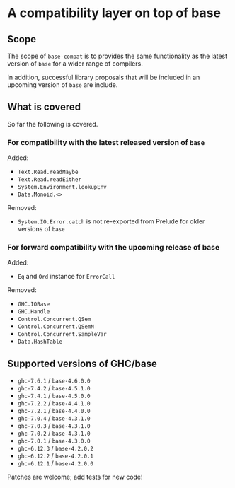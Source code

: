 # A compatibility layer on top of base
## Scope

The scope of `base-compat` is to provides the same functionality as the latest
version of `base` for a wider range of compilers.

In addition, successful library proposals that will be included in an upcoming
version of `base` are include.

## What is covered
So far the following is covered.

### For compatibility with the latest released version of `base`

Added:

 * `Text.Read.readMaybe`
 * `Text.Read.readEither`
 * `System.Environment.lookupEnv`
 * `Data.Monoid.<>`

Removed:

 * `System.IO.Error.catch` is not re-exported from Prelude for older versions
   of `base`

### For forward compatibility with the upcoming release of base

Added:

 * `Eq` and `Ord` instance for `ErrorCall`

Removed:

 * `GHC.IOBase`
 * `GHC.Handle`
 * `Control.Concurrent.QSem`
 * `Control.Concurrent.QSemN`
 * `Control.Concurrent.SampleVar`
 * `Data.HashTable`

## Supported versions of GHC/base

 * `ghc-7.6.1` / `base-4.6.0.0`
 * `ghc-7.4.2` / `base-4.5.1.0`
 * `ghc-7.4.1` / `base-4.5.0.0`
 * `ghc-7.2.2` / `base-4.4.1.0`
 * `ghc-7.2.1` / `base-4.4.0.0`
 * `ghc-7.0.4` / `base-4.3.1.0`
 * `ghc-7.0.3` / `base-4.3.1.0`
 * `ghc-7.0.2` / `base-4.3.1.0`
 * `ghc-7.0.1` / `base-4.3.0.0`
 * `ghc-6.12.3` / `base-4.2.0.2`
 * `ghc-6.12.2` / `base-4.2.0.1`
 * `ghc-6.12.1` / `base-4.2.0.0`

Patches are welcome; add tests for new code!
